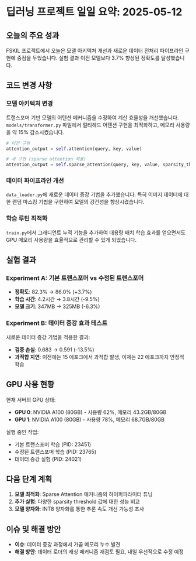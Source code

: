 # 딥러닝 프로젝트 일일 요약: 2025-05-12

## 오늘의 주요 성과

FSKIL 프로젝트에서 오늘은 모델 아키텍처 개선과 새로운 데이터 전처리 파이프라인 구현에 중점을 두었습니다. 실험 결과 이전 모델보다 3.7% 향상된 정확도를 달성했습니다.

## 코드 변경 사항

### 모델 아키텍처 변경

트랜스포머 기반 모델의 어텐션 메커니즘을 수정하여 계산 효율성을 개선했습니다. `models/transformer.py` 파일에서 멀티헤드 어텐션 구현을 최적화하고, 메모리 사용량을 약 15% 감소시켰습니다.

```python
# 이전 구현
attention_output = self.attention(query, key, value)

# 새 구현 (sparse attention 적용)
attention_output = self.sparse_attention(query, key, value, sparsity_threshold=0.01)
```

### 데이터 파이프라인 개선

`data_loader.py`에 새로운 데이터 증강 기법을 추가했습니다. 특히 이미지 데이터에 대한 랜덤 마스킹 기법을 구현하여 모델의 강건성을 향상시켰습니다.

### 학습 루틴 최적화

`train.py`에서 그래디언트 누적 기능을 추가하여 대용량 배치 학습 효과를 얻으면서도 GPU 메모리 사용량을 효율적으로 관리할 수 있게 되었습니다.

## 실험 결과

### Experiment A: 기본 트랜스포머 vs 수정된 트랜스포머

- **정확도**: 82.3% → 86.0% (+3.7%)
- **학습 시간**: 4.2시간 → 3.8시간 (-9.5%)
- **모델 크기**: 347MB → 325MB (-6.3%)

### Experiment B: 데이터 증강 효과 테스트

새로운 데이터 증강 기법을 적용한 결과:
- **검증 손실**: 0.683 → 0.591 (-13.5%)
- **과적합 지연**: 이전에는 15 에포크에서 과적합 발생, 이제는 22 에포크까지 안정적 학습

## GPU 사용 현황

현재 서버의 GPU 상태:
- **GPU 0**: NVIDIA A100 (80GB) - 사용량 62%, 메모리 43.2GB/80GB
- **GPU 1**: NVIDIA A100 (80GB) - 사용량 78%, 메모리 68.7GB/80GB

실행 중인 작업:
- 기본 트랜스포머 학습 (PID: 23451)
- 수정된 트랜스포머 학습 (PID: 23765)
- 데이터 증강 실험 (PID: 24021)

## 다음 단계 계획

1. **모델 최적화**: Sparse Attention 매커니즘의 하이퍼파라미터 튜닝
2. **추가 실험**: 다양한 sparsity threshold 값에 대한 성능 비교
3. **모델 양자화**: INT8 양자화를 통한 추론 속도 개선 가능성 조사

## 이슈 및 해결 방안

- **이슈**: 데이터 증강 과정에서 가끔 메모리 누수 발견
- **해결 방안**: 데이터 로더의 캐싱 메커니즘 재검토 필요, 내일 우선적으로 수정 예정